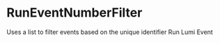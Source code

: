 RunEventNumberFilter
====================

Uses a list to filter events based on the unique identifier Run Lumi Event
